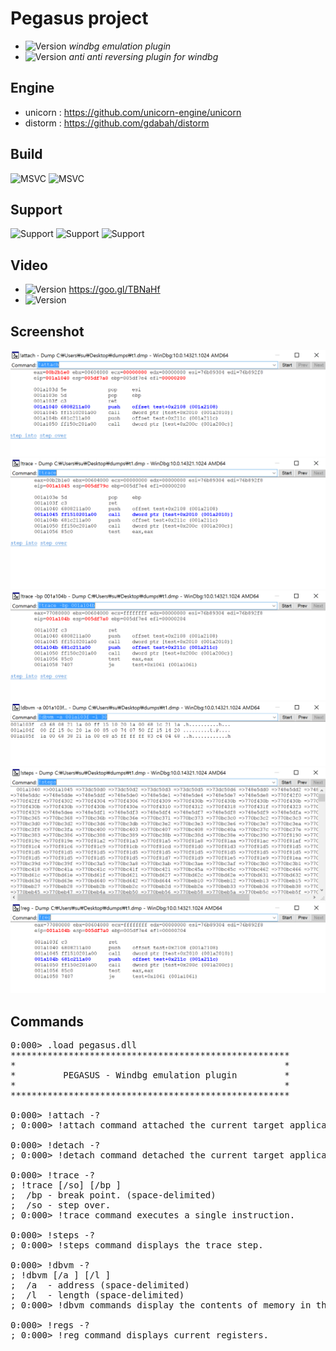 Pegasus project
==============
* ![Version](https://img.shields.io/badge/Version-0.1.pegasus-brightgreen.svg) *windbg emulation plugin*
* ![Version](https://img.shields.io/badge/Version-0.2.dbgsuit-red.svg) *anti anti reversing plugin for windbg*

Engine
-------
* unicorn : https://github.com/unicorn-engine/unicorn
* distorm : https://github.com/gdabah/distorm

Build
-------
![MSVC](https://img.shields.io/badge/msvc-x86-brightgreen.svg)
![MSVC](https://img.shields.io/badge/msvc-x64-brightgreen.svg)

Support
-------
![Support](https://img.shields.io/badge/Support-LiveDebugging-brightgreen.svg)
![Support](https://img.shields.io/badge/Support-FullDump-brightgreen.svg)
![Support](https://img.shields.io/badge/Working-CompleteMemoryDump-yellow.svg)

Video
-------
* ![Version](https://img.shields.io/badge/Version-prototype.pegasus-brightgreen.svg) https://goo.gl/TBNaHf
* ![Version](https://img.shields.io/badge/Version-0.1.pegasus-brightgreen.svg)

Screenshot
-------
![](./screenshot/0.PNG)
![](./screenshot/1.PNG)
![](./screenshot/2.PNG)
![](./screenshot/3.PNG)
![](./screenshot/4.PNG)
![](./screenshot/5.PNG)

Commands
-------
<pre>
0:000> .load pegasus.dll
*****************************************************
*                                                   *
*         PEGASUS - Windbg emulation plugin         *
*                                                   *
*****************************************************

0:000> !attach -?
; 0:000> !attach command attached the current target application to the emulator.

0:000> !detach -?
; 0:000> !detach command detached the current target application to the emulator.

0:000> !trace -?
; !trace [/so] [/bp <bp>]
;  /bp - break point. (space-delimited)
;  /so - step over.
; 0:000> !trace command executes a single instruction.

0:000> !steps -?
; 0:000> !steps command displays the trace step.

0:000> !dbvm -?
; !dbvm [/a <a>] [/l <l>]
;  /a <a> - address (space-delimited)
;  /l <l> - length (space-delimited)
; 0:000> !dbvm commands display the contents of memory in the given range.

0:000> !regs -?
; 0:000> !reg command displays current registers.
</pre>
